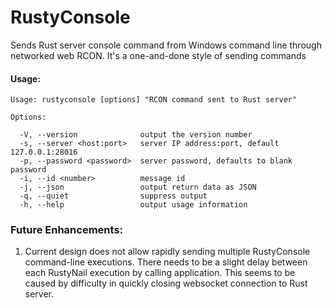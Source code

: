 # RustyConsole

Sends Rust server console command from Windows command line through networked web RCON. It's a one-and-done style of sending commands

#### Usage:

```
Usage: rustyconsole [options] "RCON command sent to Rust server"

Options:

  -V, --version              output the version number
  -s, --server <host:port>   server IP address:port, default 127.0.0.1:28016
  -p, --password <password>  server password, defaults to blank password
  -i, --id <number>          message id
  -j, --json                 output return data as JSON
  -q, --quiet                suppress output
  -h, --help                 output usage information
```

### Future Enhancements:

1. Current design does not allow rapidly sending multiple RustyConsole command-line executions. There needs to be a slight delay between each RustyNail execution by calling application. This seems to be caused by difficulty in quickly closing websocket connection to Rust server. 
